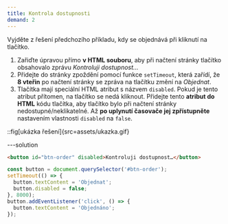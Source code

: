 ```yaml
---
title: Kontrola dostupnosti
demand: 2
---
```


Vyjděte z řešení předchozího příkladu, kdy se objednává při kliknutí na tlačítko.

1. Zařiďte úpravou přímo **v HTML souboru**, aby při načtení stránky tlačítko obsahovalo zprávu _Kontroluji dostupnost…_
1. Přidejte do stránky zpoždění pomocí funkce `setTimeout`, která zařídí, že **8 vteřin** po načtení stránky se zpráva na tlačítku změní na _Objednat_.
1. Tlačítka mají speciální HTML atribut s názvem `disabled`. Pokud je tento atribut přítomen, na tlačítko se nedá kliknout. Přidejte tento **atribut do HTML** kódu tlačítka, aby tlačítko bylo při načtení stránky nedostupné/neklikatelné. Až **po uplynutí časovače jej zpřístupněte** nastavením vlastnosti `disabled` na `false`.

::fig[ukázka řešení]{src=assets/ukazka.gif}

---solution

```html
<button id="btn-order" disabled>Kontroluji dostupnost…</button>
```

```js
const button = document.querySelector('#btn-order');
setTimeout(() => {
  button.textContent = 'Objednat';
  button.disabled = false;
}, 8000);
button.addEventListener('click', () => {
  button.textContent = 'Objednáno';
});
```
